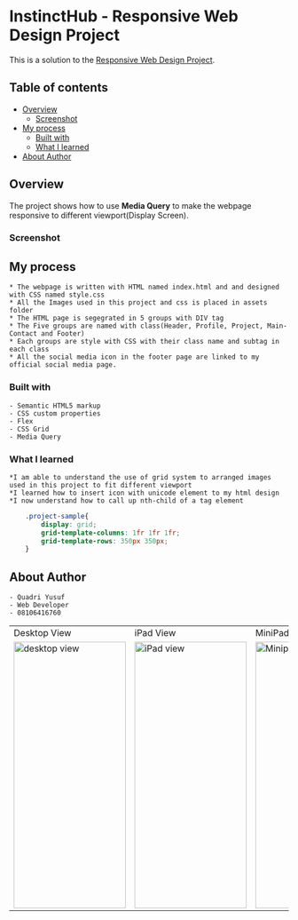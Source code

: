 # **InstinctHub - Responsive Web Design Project**

This is a solution to the [Responsive Web Design Project](https://skills.instincthub.com/course/Responsive-Web-Design/). 

## Table of contents

- [Overview](#overview)
  - [Screenshot](#screenshot)
- [My process](#my-process)
  - [Built with](#built-with)
  - [What I learned](#what-i-learned)
- [About Author](#about-author)



## Overview
The project shows how to use **Media Query** to make the webpage responsive to different viewport(Display Screen).

### **Screenshot**

<table>
    <tr>
        <td>Desktop View</td>
        <td>iPad View</td>
        <td>MiniPad View</td>
        <td>Mobile View</td>
    </tr>
    <tr>
        <td><img scr="assets/screenshot/desktopview-1024px-plus.jpg" alt="desktop view" width=202 height=480></td>
        <td><img scr="assets/screenshot/iPadView-768px-plus.jpg" alt="iPad view" width=202 height=480></td>
        <td><img scr="assets/screenshot/MiniPad View-501px-767px.jpg.jpg" alt="Minipad view" width=202 height=480></td>
        <td><img scr="assets/screenshot/MobileView-500px-and-Below.jpg" alt="Mobile view" width=202 height=480></td>
    </tr>



## My process

    * The webpage is written with HTML named index.html and and designed with CSS named style.css
    * All the Images used in this project and css is placed in assets folder 
    * The HTML page is segegrated in 5 groups with DIV tag
    * The Five groups are named with class(Header, Profile, Project, Main-Contact and Footer)
    * Each groups are style with CSS with their class name and subtag in each class
    * All the social media icon in the footer page are linked to my official social media page.

### Built with

    - Semantic HTML5 markup
    - CSS custom properties
    - Flex
    - CSS Grid
    - Media Query


### What I learned

    *I am able to understand the use of grid system to arranged images used in this project to fit different viewport
    *I learned how to insert icon with unicode element to my html design
    *I now understand how to call up nth-child of a tag element


```css
    .project-sample{
        display: grid;
        grid-template-columns: 1fr 1fr 1fr;
        grid-template-rows: 350px 350px;
    }
```

## About Author

    - Quadri Yusuf
    - Web Developer
    - 08106416760

